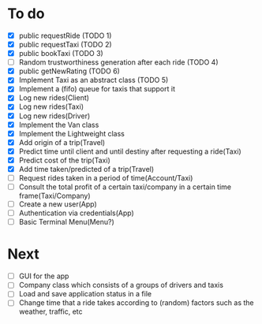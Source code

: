 # To do
- [x] public requestRide (TODO 1)
- [x] public requestTaxi (TODO 2)
- [x] public bookTaxi (TODO 3)
- [ ] Random trustworthiness generation after each ride (TODO 4)
- [x] public getNewRating (TODO 6)
- [x] Implement Taxi as an abstract class (TODO 5)
- [x] Implement a (fifo) queue for taxis that support it
- [x] Log new rides(Client)
- [x] Log new rides(Taxi)
- [x] Log new rides(Driver)
- [x] Implement the Van class
- [x] Implement the Lightweight class
- [x] Add origin of a trip(Travel)
- [x] Predict time until client and until destiny after requesting a ride(Taxi)
- [x] Predict cost of the trip(Taxi)
- [x] Add time taken/predicted of a trip(Travel)
- [ ] Request rides taken in a period of time(Account/Taxi)
- [ ] Consult the total profit of a certain taxi/company in a certain time frame(Taxi/Company)
- [ ] Create a new user(App)
- [ ] Authentication via credentials(App)
- [ ] Basic Terminal Menu(Menu?)

# Next
- [ ] GUI for the app
- [ ] Company class which consists of a groups of drivers and taxis
- [ ] Load and save application status in a file
- [ ] Change time that a ride takes according to (random) factors such as the weather, traffic, etc
